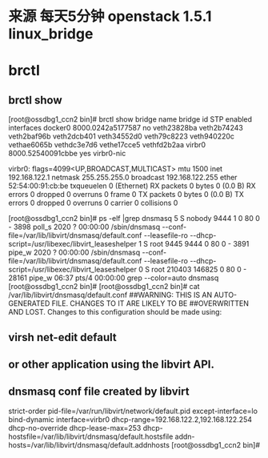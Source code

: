 

# 来源 每天5分钟 openstack  1.5.1 linux_bridge


# brctl

## brctl show



[root@ossdbg1_ccn2 bin]# brctl show
bridge name     bridge id               STP enabled     interfaces
docker0         8000.0242a5177587       no              veth23828ba
                                                        veth2b74243
                                                        veth2baf96b
                                                        veth2dcb401
                                                        veth34552d0
                                                        veth79c8223
                                                        veth940220c
                                                        vethae6065b
                                                        vethdc3e7d6
                                                        vethe17cce5
                                                        vethfd2b2aa
virbr0          8000.52540091cbbe       yes             virbr0-nic



virbr0: flags=4099<UP,BROADCAST,MULTICAST>  mtu 1500
        inet 192.168.122.1  netmask 255.255.255.0  broadcast 192.168.122.255
        ether 52:54:00:91:cb:be  txqueuelen 0  (Ethernet)
        RX packets 0  bytes 0 (0.0 B)
        RX errors 0  dropped 0  overruns 0  frame 0
        TX packets 0  bytes 0 (0.0 B)
        TX errors 0  dropped 0 overruns 0  carrier 0  collisions 0




[root@ossdbg1_ccn2 bin]# ps -elf |grep dnsmasq
5 S nobody     9444      1  0  80   0 -  3898 poll_s  2020 ?        00:00:00 /sbin/dnsmasq --conf-file=/var/lib/libvirt/dnsmasq/default.conf --leasefile-ro --dhcp-script=/usr/libexec/libvirt_leaseshelper
1 S root       9445   9444  0  80   0 -  3891 pipe_w  2020 ?        00:00:00 /sbin/dnsmasq --conf-file=/var/lib/libvirt/dnsmasq/default.conf --leasefile-ro --dhcp-script=/usr/libexec/libvirt_leaseshelper
0 S root     210403 146825  0  80   0 - 28161 pipe_w 06:37 pts/4    00:00:00 grep --color=auto dnsmasq
[root@ossdbg1_ccn2 bin]#
[root@ossdbg1_ccn2 bin]# cat /var/lib/libvirt/dnsmasq/default.conf
##WARNING:  THIS IS AN AUTO-GENERATED FILE. CHANGES TO IT ARE LIKELY TO BE
##OVERWRITTEN AND LOST.  Changes to this configuration should be made using:
##    virsh net-edit default
## or other application using the libvirt API.
##
## dnsmasq conf file created by libvirt
strict-order
pid-file=/var/run/libvirt/network/default.pid
except-interface=lo
bind-dynamic
interface=virbr0
dhcp-range=192.168.122.2,192.168.122.254
dhcp-no-override
dhcp-lease-max=253
dhcp-hostsfile=/var/lib/libvirt/dnsmasq/default.hostsfile
addn-hosts=/var/lib/libvirt/dnsmasq/default.addnhosts
[root@ossdbg1_ccn2 bin]#


